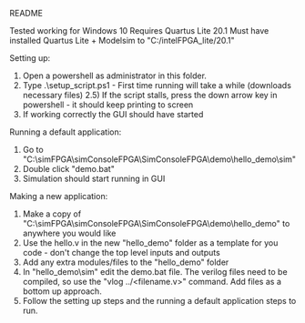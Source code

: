 README

Tested working for Windows 10
Requires Quartus Lite 20.1 
Must have installed Quartus Lite + Modelsim to "C:/intelFPGA_lite/20.1"

Setting up:
1) Open a powershell as administrator in this folder.
2) Type .\setup_script.ps1 - First time running will take a while (downloads necessary files)
2.5) If the script stalls, press the down arrow key in powershell - it should keep printing to screen
3) If working correctly the GUI should have started

Running a default application:
1) Go to "C:\simFPGA\simConsoleFPGA\SimConsoleFPGA\demo\hello_demo\sim"
2) Double click "demo.bat"
3) Simulation should start running in GUI

Making a new application:
1) Make a copy of "C:\simFPGA\simConsoleFPGA\SimConsoleFPGA\demo\hello_demo\" to anywhere you would like
2) Use the hello.v in the new "hello_demo" folder as a template for you code - don't change the top level inputs and outputs
3) Add any extra modules/files to the "hello_demo" folder
4) In "hello_demo\sim" edit the demo.bat file. The verilog files need to be compiled, so use the "vlog ../<filename.v>" command. Add files as a bottom up approach.
5) Follow the setting up steps and the running a default application steps to run.
